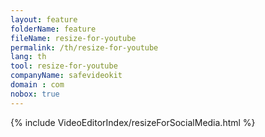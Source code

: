 ```yaml
---
layout: feature
folderName: feature
fileName: resize-for-youtube
permalink: /th/resize-for-youtube
lang: th
tool: resize-for-youtube
companyName: safevideokit
domain : com
nobox: true
---
```


{% include VideoEditorIndex/resizeForSocialMedia.html %}

   
